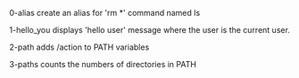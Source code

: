 0-alias create an alias for 'rm *' command named ls

1-hello_you displays  'hello user' message where the user is the current user.

2-path adds /action to PATH variables

3-paths counts the numbers of directories in PATH
 
